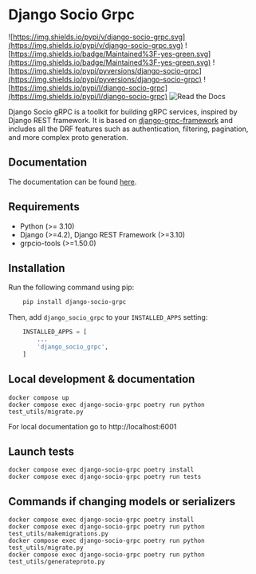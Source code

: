 # Django Socio Grpc

![https://img.shields.io/pypi/v/django-socio-grpc.svg](https://img.shields.io/pypi/v/django-socio-grpc.svg)
![https://img.shields.io/badge/Maintained%3F-yes-green.svg](https://img.shields.io/badge/Maintained%3F-yes-green.svg)
![https://img.shields.io/pypi/pyversions/django-socio-grpc](https://img.shields.io/pypi/pyversions/django-socio-grpc)
![https://img.shields.io/pypi/l/django-socio-grpc](https://img.shields.io/pypi/l/django-socio-grpc)
![Read the Docs](https://img.shields.io/readthedocs/django-socio-grpc)

Django Socio gRPC is a toolkit for building gRPC services, inspired by Django REST framework. It is based on [django-grpc-framework](https://github.com/fengsp/django-grpc-framework) and includes all the DRF features such as authentication, filtering, pagination, and more complex proto generation.


## Documentation

The documentation can be found [here](https://django-socio-grpc.readthedocs.io/en/latest/).


## Requirements

- Python (>= 3.10)
- Django (>=4.2), Django REST Framework (>=3.10)
- grpcio-tools (>=1.50.0)


## Installation

Run the following command using pip:
```bash
    pip install django-socio-grpc
```
Then, add ``django_socio_grpc`` to your ``INSTALLED_APPS`` setting:

```python
    INSTALLED_APPS = [
        ...
        'django_socio_grpc',
    ]
```

## Local development & documentation

```
docker compose up
docker compose exec django-socio-grpc poetry run python test_utils/migrate.py
```

For local documentation go to http://localhost:6001


## Launch tests


```
docker compose exec django-socio-grpc poetry install
docker compose exec django-socio-grpc poetry run tests
```


## Commands if changing models or serializers

```
docker compose exec django-socio-grpc poetry install
docker compose exec django-socio-grpc poetry run python test_utils/makemigrations.py
docker compose exec django-socio-grpc poetry run python test_utils/migrate.py
docker compose exec django-socio-grpc poetry run python test_utils/generateproto.py
```
